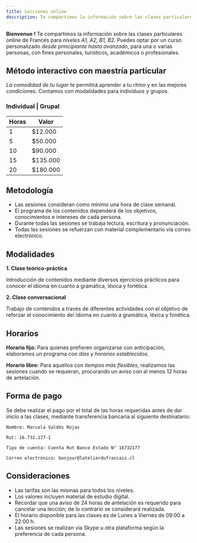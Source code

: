 ```yaml
---
title: Lecciones online
description: Te compartimos la información sobre las clases particulares online de Francés para *niveles A1, A2, B1, B2.*.
---
```


**Bienvenue !** Te compartimos la información sobre las clases particulares online de Francés para *niveles A1, A2, B1, B2.*
Puedes optar por un curso personalizado *desde principiante hasta avanzado*, para una o varias personas, con fines personales, turísticos, académicos o profesionales.

## Método interactivo con maestría particular

*La comodidad de tu lugar* te permitirá aprender a tu ritmo y en las mejores condiciones. Contamos con modalidades para individuos y grupos.

### Individual | Grupal

|Horas|Valor|
|---|---|
|1 | $12.000 |
|5 | $50.000  |
|10 | $90.000 |
|15 | $135.000 |
|20 | $180.000 |

## Metodología

- Las sesiones consideran como mínimo una hora de clase semanal.
- El programa de los contenidos dependerá de los objetivos, conocimientos e intereses de cada persona.
- Durante todas las sesiones se trabaja lectura, escritura y pronunciación.
- Todas las sesiones se refuerzan con material complementario vía correo electrónico.

## Modalidades

**1. Clase teórico-práctica**

Introducción de contenidos mediante diversos ejercicios prácticos para conocer el idioma en cuanto a gramática, léxica y fonética.

**2. Clase conversacional**

Trabajo de contenidos a través de diferentes actividades con el objetivo de reforzar el conocimiento del idioma en cuanto a gramática, léxica y fonética.

## Horarios

**Horario fijo:**
Para quienes prefieren organizarse con anticipación, elaboramos un programa con *días y horarios establecidos.*

**Horario libre:**
Para aquellos con *tiempos más flexibles*, realizamos las sesiones cuando se requieran, procurando un aviso con al menos 12 horas de antelación.

## Forma de pago

Se debe realizar el pago por el total de las horas requeridas antes de dar inicio a las clases, mediante transferencia bancaria al siguiente destinatario:

    Nombre: Marcela Valdés Rojas

    Rut: 16.732.177-1

    Tipo de cuenta: Cuenta Rut Banco Estado N° 16732177

    Correo electrónico: bonjour@latelierdufrancais.cl

## Consideraciones

- Las tarifas son las mismas para todos los niveles.
- Los valores incluyen material de estudio digital.
- Recordar que una aviso de 24 horas de antelación es requerido para cancelar una lección; de lo contrario se considerará realizada.
- El horario disponible para las clases es de Lunes a Viernes de 09:00 a 22:00 h.
- Las sesiones se realizan vía Skype u otra plataforma según la preferencia de cada persona.
